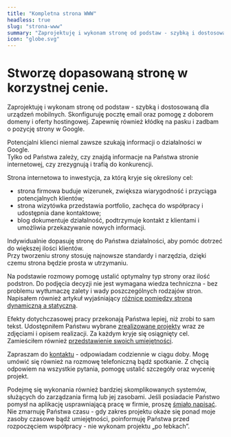 ```yaml
---
title: "Kompletna strona WWW"
headless: true
slug: "strona-www"
summary: "Zaprojektuję i wykonam stronę od podstaw - szybką i dostosowaną dla urządzeń mobilnych. Skonfiguruję pocztę email oraz pomogę z doborem domeny i oferty hostingowej. Zapewnię również kłódkę na pasku i zadbam o pozycję strony w Google. "
icon: "globe.svg"
---
```


# Stworzę dopasowaną stronę w korzystnej cenie.

Zaprojektuję i wykonam stronę od podstaw - szybką i dostosowaną dla urządzeń mobilnych. Skonfiguruję pocztę email oraz pomogę z doborem domeny i oferty hostingowej. Zapewnię również kłódkę na pasku i zadbam o pozycję strony w Google.

Potencjalni klienci niemal zawsze szukają informacji o działalności w Google.     
Tylko od Państwa zależy, czy znajdą informacje na Państwa stronie internetowej, czy zrezygnują i trafią do konkurencji. 

Strona internetowa to inwestycja, za którą kryje się określony cel:
- strona firmowa buduje wizerunek, zwiększa wiarygodność i przyciąga potencjalnych klientów;
- strona wizytówka przedstawia portfolio, zachęca do współpracy i udostępnia dane kontaktowe;
- blog dokumentuje działalność, podtrzymuje kontakt z klientami i umożliwia przekazywanie nowych informacji.

Indywidualnie dopasuję stronę do Państwa działalności, aby pomóc dotrzeć do większej ilości klientów.    
Przy tworzeniu strony stosuję najnowsze standardy i narzędzia, dzięki czemu strona będzie prosta w utrzymaniu.    

Na podstawie rozmowy pomogę ustalić optymalny typ strony oraz ilość podstron. Do podjęcia decyzji nie jest wymagana wiedza techniczna - bez problemu wytłumaczę zalety i wady poszczególnych rodzajów stron.    
Napisałem również artykuł wyjaśniający [różnice pomiędzy stroną dynamiczną a statyczną](/blog/strona-dynamiczna-a-statyczna/).     

Efekty dotychczasowej pracy przekonają Państwa lepiej, niż zrobi to sam tekst. Udostępniłem Państwu wybrane [zrealizowane projekty](/projekty/) wraz ze zdjęciami i opisem realizacji. Za każdym kryje się osiągnięty cel. Zamieściłem również [przedstawienie swoich umiejętności](/o-mnie/).

Zapraszam do [kontaktu](/kontakt/) - odpowiadam codziennie w ciągu doby. Mogę umówić się również na rozmowę telefoniczną bądź spotkanie. Z chęcią odpowiem na wszystkie pytania, pomogę ustalić szczegóły oraz wycenię projekt.

Podejmę się wykonania również bardziej skomplikowanych systemów, służących do zarządzania firmą lub jej zasobami. Jeśli posiadacie Państwo pomysł na aplikację usprawniającą pracę w firmie, proszę [śmiało napisać](/kontakt/). Nie zmarnuję Państwa czasu - gdy zakres projektu okaże się ponad moje zasoby czasowe bądź umiejętności, poinformuję Państwa przed rozpoczęciem współpracy - nie wykonam projektu „po łebkach”.
